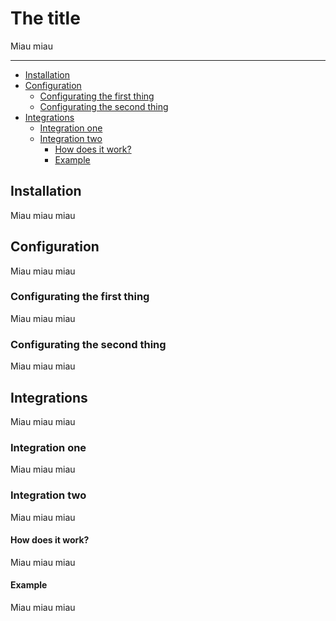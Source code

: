 # The title

Miau miau

---

- [Installation](#installation)
- [Configuration](#configuration)
  - [Configurating the first thing](#configurating-the-first-thing)
  - [Configurating the second thing](#configurating-the-second-thing)
- [Integrations](#integrations)
  - [Integration one](#integration-one)
  - [Integration two](#integration-two)
    - [How does it work?](#how-does-it-work)
    - [Example](#example)

## Installation

Miau miau miau

## Configuration

Miau miau miau

### Configurating the first thing

Miau miau miau

### Configurating the second thing

Miau miau miau

## Integrations

Miau miau miau

### Integration one

Miau miau miau

### Integration two

Miau miau miau

#### How does it work?

Miau miau miau

#### Example

Miau miau miau